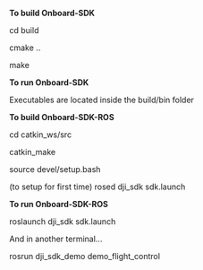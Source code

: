 **To build Onboard-SDK**

cd build

cmake ..

make

**To run Onboard-SDK**

Executables are located inside the build/bin folder

**To build Onboard-SDK-ROS**

cd catkin_ws/src

catkin_make

source devel/setup.bash

(to setup for first time) rosed dji_sdk sdk.launch


**To run Onboard-SDK-ROS**

roslaunch dji_sdk sdk.launch

And in another terminal...

rosrun dji_sdk_demo demo_flight_control
